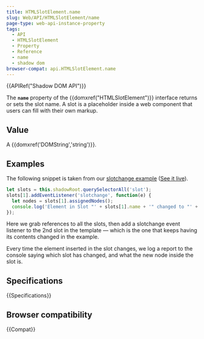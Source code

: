 ```yaml
---
title: HTMLSlotElement.name
slug: Web/API/HTMLSlotElement/name
page-type: web-api-instance-property
tags:
  - API
  - HTMLSlotElement
  - Property
  - Reference
  - name
  - shadow dom
browser-compat: api.HTMLSlotElement.name
---
```

{{APIRef("Shadow DOM API")}}

The **`name`** property of the {{domxref("HTMLSlotElement")}}
interface returns or sets the slot name. A slot is a placeholder inside a web component
that users can fill with their own markup.

## Value

A {{domxref('DOMString','string')}}.

## Examples

The following snippet is taken from our [slotchange example](https://github.com/mdn/web-components-examples/tree/main/slotchange) ([See it live](https://mdn.github.io/web-components-examples/slotchange/)).

```js
let slots = this.shadowRoot.querySelectorAll('slot');
slots[1].addEventListener('slotchange', function(e) {
  let nodes = slots[1].assignedNodes();
  console.log('Element in Slot "' + slots[1].name + '" changed to "' + nodes[0].outerHTML + '".');
});
```

Here we grab references to all the slots, then add a slotchange event listener to the
2nd slot in the template — which is the one that keeps having its contents changed in
the example.

Every time the element inserted in the slot changes, we log a report to the console
saying which slot has changed, and what the new node inside the slot is.

## Specifications

{{Specifications}}

## Browser compatibility

{{Compat}}
